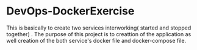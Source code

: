 # DevOps-DockerExercise
This is basically to create two services interworking( started and stopped together) . The purpose of this project is to creattion of the application as well creation of the both service's docker file and docker-compose file.
